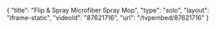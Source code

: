{
    "title": "Flip & Spray Microfiber Spray Mop",
    "type": "solo",
    "layout": "iframe-static",
    "videoId": "87621716",
    "url": "\/tvpembed\/87621716"
}